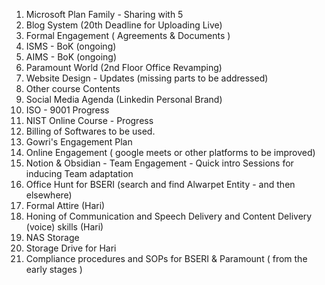 
1. Microsoft Plan Family - Sharing with 5 
2. Blog System (20th Deadline for Uploading Live)
3. Formal Engagement ( Agreements & Documents )
4. ISMS - BoK (ongoing)
5. AIMS - BoK (ongoing)
6. Paramount World (2nd Floor Office Revamping)
7. Website Design - Updates (missing parts to be addressed)
8. Other course Contents
9. Social Media Agenda (Linkedin Personal Brand)
10. ISO - 9001 Progress
11. NIST Online Course - Progress
12. Billing of Softwares to be used.
13. Gowri's Engagement Plan
14. Online Engagement ( google meets or other platforms to be improved)
15. Notion & Obsidian - Team Engagement - Quick intro Sessions for inducing Team adaptation
16. Office Hunt for BSERI (search and find Alwarpet Entity - and then elsewhere)
17. Formal Attire (Hari)
18. Honing of Communication and Speech Delivery and Content Delivery (voice) skills (Hari)
19. NAS Storage
20. Storage Drive for Hari 
21. Compliance procedures and SOPs for BSERI & Paramount ( from the early stages )
    
    